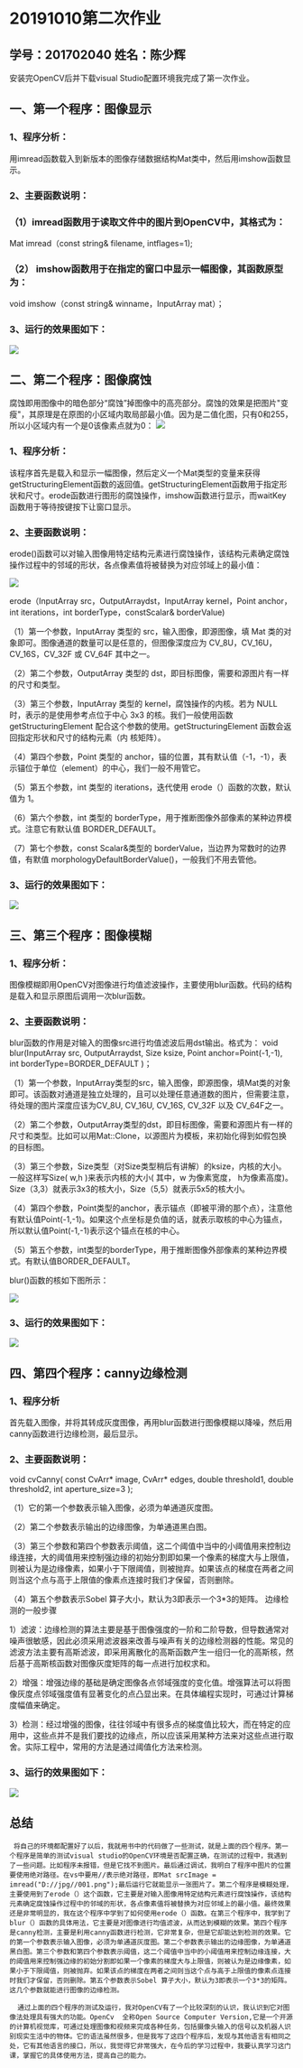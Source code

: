 # 20191010第二次作业
## 学号：201702040   姓名：陈少辉
安装完OpenCV后并下载visual Studio配置环境我完成了第一次作业。

## 一、第一个程序：图像显示
### 1、程序分析：
用imread函数载入到新版本的图像存储数据结构Mat类中，然后用imshow函数显示。
### 2、主要函数说明：
### （1）imread函数用于读取文件中的图片到OpenCV中，其格式为：
Mat  imread（const string& filename, intflages=1);
### （2） imshow函数用于在指定的窗口中显示一幅图像，其函数原型为：
void imshow（const string& winname，InputArray mat）；
### 3、运行的效果图如下：
![](./Images/01.png)

## 二、第二个程序：图像腐蚀
腐蚀即用图像中的暗色部分“腐蚀”掉图像中的高亮部分。腐蚀的效果是把图片"变瘦"，其原理是在原图的小区域内取局部最小值。因为是二值化图，只有0和255，所以小区域内有一个是0该像素点就为0：
![](./Images/004.jpg)
### 1、程序分析：
该程序首先是载入和显示一幅图像，然后定义一个Mat类型的变量来获得getStructuringElement函数的返回值。getStructuringElement函数用于指定形状和尺寸。erode函数进行图形的腐蚀操作，imshow函数进行显示，而waitKey函数用于等待按键按下让窗口显示。
### 2、主要函数说明：
erode()函数可以对输入图像用特定结构元素进行腐蚀操作，该结构元素确定腐蚀操作过程中的邻域的形状，各点像素值将被替换为对应邻域上的最小值：

![](./Images/02.png)

erode（InputArray src，OutputArraydst，InputArray kernel，Point anchor，int iterations，int borderType，constScalar& borderValue)

（1）第一个参数，InputArray 类型的 src，输入图像，即源图像，填 Mat 类的对象即可。图像通道的数量可以是任意的，但图像深度应为 CV_8U，CV_16U，CV_16S，CV_32F 或 CV_64F 其中之一。

（2）第二个参数，OutputArray 类型的 dst，即目标图像，需要和源图片有一样的尺寸和类型。

（3）第三个参数，InputArray 类型的 kernel，腐蚀操作的内核。若为 NULL 时，表示的是使用参考点位于中心 3x3 的核。我们一般使用函数 getStructuringElement 配合这个参数的使用。getStructuringElement 函数会返回指定形状和尺寸的结构元素（内
核矩阵）。

（4）第四个参数，Point 类型的 anchor，锚的位置，其有默认值（-1，-1），表示锚位于单位（element）的中心，我们一般不用管它。

（5）第五个参数，int 类型的 iterations，迭代使用 erode（）函数的次数，默认值为 1。

（6）第六个参数，int 类型的 borderType，用于推断图像外部像素的某种边界模式。注意它有默认值 BORDER_DEFAULT。

（7）第七个参数，const Scalar&类型的 borderValue，当边界为常数时的边界值，有默值 morphologyDefaultBorderValue()，一般我们不用去管他。

### 3、运行的效果图如下：
![](./Images/002.png)

## 三、第三个程序：图像模糊
### 1、程序分析：
图像模糊即用OpenCV对图像进行均值滤波操作，主要使用blur函数。代码的结构是载入和显示原图后调用一次blur函数。
### 2、主要函数说明：
blur函数的作用是对输入的图像src进行均值滤波后用dst输出。格式为：
void blur(InputArray src, OutputArraydst, Size ksize, Point anchor=Point(-1,-1), int borderType=BORDER_DEFAULT )；

（1）第一个参数，InputArray类型的src，输入图像，即源图像，填Mat类的对象即可。该函数对通道是独立处理的，且可以处理任意通道数的图片，但需要注意，待处理的图片深度应该为CV_8U, CV_16U, CV_16S, CV_32F 以及 CV_64F之一。

（2）第二个参数，OutputArray类型的dst，即目标图像，需要和源图片有一样的尺寸和类型。比如可以用Mat::Clone，以源图片为模板，来初始化得到如假包换的目标图。

（3）第三个参数，Size类型（对Size类型稍后有讲解）的ksize，内核的大小。一般这样写Size( w,h )来表示内核的大小( 其中，w 为像素宽度， h为像素高度)。Size（3,3）就表示3x3的核大小，Size（5,5）就表示5x5的核大小。

（4）第四个参数，Point类型的anchor，表示锚点（即被平滑的那个点），注意他有默认值Point(-1,-1)。如果这个点坐标是负值的话，就表示取核的中心为锚点，所以默认值Point(-1,-1)表示这个锚点在核的中心。

（5）第五个参数，int类型的borderType，用于推断图像外部像素的某种边界模式。有默认值BORDER_DEFAULT。
   
blur()函数的核如下图所示：

![](./Images/006.png)
### 3、运行的效果图如下：
![](./Images/003.png)
## 四、第四个程序：canny边缘检测
### 1、程序分析
首先载入图像，并将其转成灰度图像，再用blur函数进行图像模糊以降噪，然后用canny函数进行边缘检测，最后显示。
### 2、主要函数说明：
void cvCanny( const CvArr* image, CvArr* edges, double threshold1, double threshold2, int aperture_size=3 );

（1）它的第一个参数表示输入图像，必须为单通道灰度图。

（2）第二个参数表示输出的边缘图像，为单通道黑白图。

（3）第三个参数和第四个参数表示阈值，这二个阈值中当中的小阈值用来控制边缘连接，大的阈值用来控制强边缘的初始分割即如果一个像素的梯度大与上限值，则被认为是边缘像素，如果小于下限阈值，则被抛弃。如果该点的梯度在两者之间则当这个点与高于上限值的像素点连接时我们才保留，否则删除。

（4）第五个参数表示Sobel 算子大小，默认为3即表示一个3*3的矩阵。
边缘检测的一般步骤
 
1）滤波：边缘检测的算法主要是基于图像强度的一阶和二阶导数，但导数通常对噪声很敏感，因此必须采用滤波器来改善与噪声有关的边缘检测器的性能。常见的滤波方法主要有高斯滤波，即采用离散化的高斯函数产生一组归一化的高斯核，然后基于高斯核函数对图像灰度矩阵的每一点进行加权求和。
 
2）增强：增强边缘的基础是确定图像各点邻域强度的变化值。增强算法可以将图像灰度点邻域强度值有显著变化的点凸显出来。在具体编程实现时，可通过计算梯度幅值来确定。
 
3）检测：经过增强的图像，往往邻域中有很多点的梯度值比较大，而在特定的应用中，这些点并不是我们要找的边缘点，所以应该采用某种方法来对这些点进行取舍。实际工程中，常用的方法是通过阈值化方法来检测。
### 3、运行的效果图如下：
![](./Images/005.png)


## 总结
     将自己的环境都配置好了以后，我就用书中的代码做了一些测试，就是上面的四个程序。第一个程序是简单的测试visual studio的OpenCV环境是否配置正确，在测试的过程中，我遇到了一些问题。比如程序未报错，但是它找不到图片。最后通过调试，我明白了程序中图片的位置要使用绝对路径。在vs中要用//表示绝对路径，即Mat srcImage = imread("D://jpg//001.png");最后运行它就能显示一张图片了。第二个程序是模糊处理，主要使用到了erode（）这个函数，它主要是对输入图像用特定结构元素进行腐蚀操作，该结构元素确定腐蚀操作过程中的邻域的形状，各点像素值将被替换为对应邻域上的最小值。最终效果还是非常明显的，我在这个程序中学到了如何使用erode（）函数。在第三个程序中，我学到了blur（）函数的具体用法，它主要是对图像进行均值滤波，从而达到模糊的效果。第四个程序是canny检测，主要是利用canny函数进行检测，它非常复杂，但是它却能达到检测的效果。它的第一个参数表示输入图像，必须为单通道灰度图。第二个参数表示输出的边缘图像，为单通道黑白图。第三个参数和第四个参数表示阈值，这二个阈值中当中的小阈值用来控制边缘连接，大的阈值用来控制强边缘的初始分割即如果一个像素的梯度大与上限值，则被认为是边缘像素，如果小于下限阈值，则被抛弃。如果该点的梯度在两者之间则当这个点与高于上限值的像素点连接时我们才保留，否则删除。第五个参数表示Sobel 算子大小，默认为3即表示一个3*3的矩阵。这几个参数就能进行图像的边缘检测。

      通过上面的四个程序的测试及运行，我对OpenCV有了一个比较深刻的认识，我认识到它对图像法处理具有强大的功能。OpenCv  全称Open Source Computer Version,它是一个开源的计算机视觉库，可通过处理图像和视频来完成各种任务，包括摄像头输入的信号以及机器人识别现实生活中的物体。它的语法虽然很多，但是我写了这四个程序后，发现与其他语言有相同之处，它有其他语言的接口，所以，我觉得它非常强大，在今后的学习过程中，我要认真学习这门课，掌握它的具体使用方法，提高自己的能力。
  
